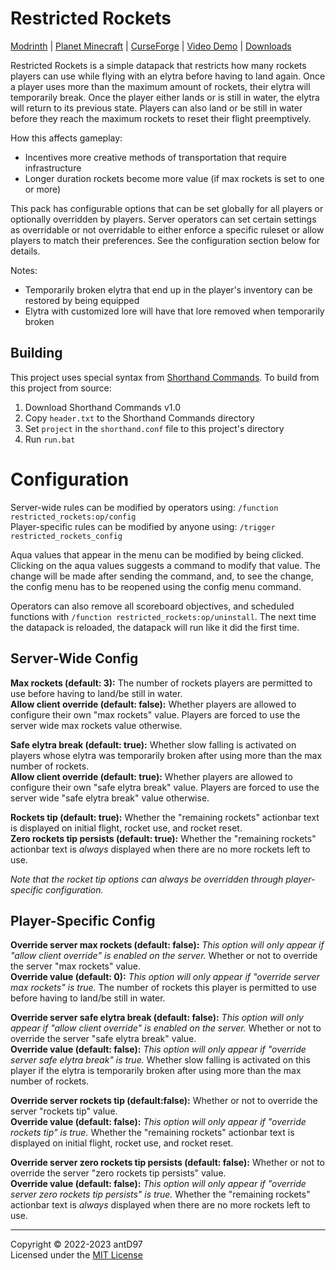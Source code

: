 # Restricted Rockets

[Modrinth](https://modrinth.com/datapack/restricted-rockets) |
[Planet Minecraft](https://www.planetminecraft.com/data-pack/restricted-rockets-5611086/) |
[CurseForge](https://legacy.curseforge.com/minecraft/texture-packs/restricted-rockets) |
[Video Demo](https://www.youtube.com/watch?v=W3TiHul3lkM) |
[Downloads](https://github.com/antD97/RestrictedRockets/releases)

Restricted Rockets is a simple datapack that restricts how many rockets players can use while flying with an elytra
before having to land again. Once a player uses more than the maximum amount of rockets, their elytra will temporarily
break. Once the player either lands or is still in water, the elytra will return to its previous state. Players can also
land or be still in water before they reach the maximum rockets to reset their flight preemptively.

How this affects gameplay:
- Incentives more creative methods of transportation that require infrastructure
- Longer duration rockets become more value (if max rockets is set to one or more)

This pack has configurable options that can be set globally for all players or optionally overridden by players. Server
operators can set certain settings as overridable or not overridable to either enforce a specific ruleset or allow
players to match their preferences. See the configuration section below for details.

Notes:
- Temporarily broken elytra that end up in the player's inventory can be restored by being equipped
- Elytra with customized lore will have that lore removed when temporarily broken

## Building

This project uses special syntax from [Shorthand Commands](https://github.com/antD97/ShorthandCommands). To build from
this project from source:

1. Download Shorthand Commands v1.0
2. Copy `header.txt` to the Shorthand Commands directory
3. Set `project` in the `shorthand.conf` file to this project's directory
4. Run `run.bat`

# Configuration

Server-wide rules can be modified by operators using: `/function restricted_rockets:op/config`  
Player-specific rules can be modified by anyone using: `/trigger restricted_rockets_config`

Aqua values that appear in the menu can be modified by being clicked.
Clicking on the aqua values suggests a command to modify that value. The change will be made after sending the command,
and, to see the change, the config menu has to be reopened using the config menu command.

Operators can also remove all scoreboard objectives, and scheduled functions with
`/function restricted_rockets:op/uninstall`. The next time the datapack is reloaded, the datapack will run like it did
the first time.

## Server-Wide Config

**Max rockets (default: 3):** The number of rockets players are permitted to use before having to land/be still in
water.  
**Allow client override (default: false):** Whether players are allowed to configure their own "max rockets" value.
Players are forced to use the server wide max rockets value otherwise.

**Safe elytra break (default: true):** Whether slow falling is activated on players whose elytra was temporarily broken
after using more than the max number of rockets.  
**Allow client override (default: true):** Whether players are allowed to configure their own "safe elytra break" value.
Players are forced to use the server wide "safe elytra break" value otherwise.

**Rockets tip (default: true):** Whether the "remaining rockets" actionbar text is displayed on initial flight, rocket
use, and rocket reset.  
**Zero rockets tip persists (default: true):** Whether the "remaining rockets" actionbar text is *always* displayed when
there are no more rockets left to use.

*Note that the rocket tip options can always be overridden through player-specific configuration.*

## Player-Specific Config

**Override server max rockets (default: false):** *This option will only appear if "allow client override" is enabled*
*on the server.* Whether or not to override the server "max rockets" value.  
**Override value (default: 0):** *This option will only appear if "override server max rockets" is true.* The number of
rockets this player is permitted to use before having to land/be still in water.

**Override server safe elytra break (default: false):** *This option will only appear if "allow client override" is*
*enabled on the server.* Whether or not to override the server "safe elytra break" value.  
**Override value (default: false):** *This option will only appear if "override server safe elytra break" is true.*
Whether slow falling is activated on this player if the elytra is temporarily broken after using more than the max
number of rockets.

**Override server rockets tip (default:false):** Whether or not to override the server "rockets tip" value.  
**Override value (default: false):** *This option will only appear if "override rockets tip" is true.* Whether the
"remaining rockets" actionbar text is displayed on initial flight, rocket use, and rocket reset.

**Override server zero rockets tip persists (default: false):** Whether or not to override the server "zero rockets tip
persists" value.  
**Override value (default: false):** *This option will only appear if "override server zero rockets tip persists" is*
*true.* Whether the "remaining rockets" actionbar text is *always* displayed when there are no more rockets left to use.

---
Copyright © 2022-2023 antD97  
Licensed under the [MIT License](LICENSE)
